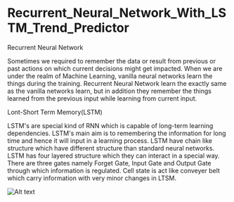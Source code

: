 # Recurrent_Neural_Network_With_LSTM_Trend_Predictor


Recurrent Neural Network


Sometimes we required to remember the data or result from previous or past actions on which current decisions might get impacted. When we are under the realm of Machine Learning, vanilla neural networks learn the things during the training. Recurrent Neural Network learn the exactly same as the vanilla networks learn, but in addition they remember the things learned from the previous input while learning from current input.


Lont-Short Term Memory(LSTM)


LSTM's are special kind of RNN which is capable of long-term learning dependencies. LSTM's main aim is to remembering the information for long time and hence it will input in a learning process. LSTM have chain like structure which have different structure than standard neural networks. LSTM has four layered structure which they can interact in a special way. There are three gates namely Forget Gate, Input Gate and Output Gate through which information is regulated. Cell state is act like conveyer belt which carry information with very minor changes in LTSM.

![Alt text](/Recurrent_Neural_Network_With_LSTM_Trend_Predictor/Results/TCS_OPEN_PRICE_TREND.jpg?raw=true "TCS Open Price Trend")
